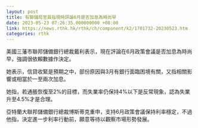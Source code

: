 ```yaml
---
layout: post
title: 有聯儲局官員指現時評論6月是否加息為時尚早
date: 2023-05-23 07:26:35.000000000 +08:00
link: https://news.rthk.hk/rthk/ch/component/k2/1701732-20230523.htm
categories: rthk
---
```


美國三藩市聯邦儲備銀行總裁戴利表示，現在評論在6月政策會議是否加息為時尚早，強調很依賴數據作決定。

她表示，信貸收緊是預期之中，部份原因與3月有銀行面臨困境有關，又指相關影響或相當於一至兩次加息。

她指，若通脹恢復至2%的目標，而失業率仍保持4%以下是反常現象，認為失業升至4.5%才是合理。

亞特蘭大聯邦儲備銀行總裁博斯蒂克重申，支持6月政策會議保持利率穩定，不過他指，決定進一步利率行動前，願意等待以觀察市場形勢發展。
